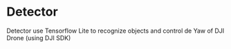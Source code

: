 # Detector
Detector use Tensorflow Lite to recognize objects and control de Yaw of DJI Drone (using DJI SDK)
